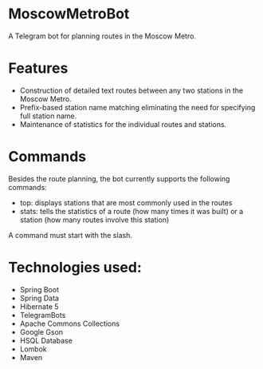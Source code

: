# MoscowMetroBot

A Telegram bot for planning routes in the Moscow Metro.

# Features

- Construction of detailed text routes between any two stations in the Moscow Metro.
- Prefix-based station name matching eliminating the need for specifying full station name.
- Maintenance of statistics for the individual routes and stations.

# Commands

Besides the route planning, the bot currently supports the following commands:

- top: displays stations that are most commonly used in the routes
- stats: tells the statistics of a route (how many times it was built) or a station (how many routes involve this station)

A command must start with the slash.

# Technologies used:

- Spring Boot
- Spring Data
- Hibernate 5
- TelegramBots
- Apache Commons Collections
- Google Gson
- HSQL Database
- Lombok
- Maven
